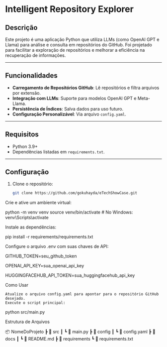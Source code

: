 # Intelligent Repository Explorer

## Descrição

Este projeto é uma aplicação Python que utiliza LLMs (como OpenAI GPT e Llama) para análise e consulta em repositórios do GitHub. Foi projetado para facilitar a exploração de repositórios e melhorar a eficiência na recuperação de informações.

---

## Funcionalidades

- **Carregamento de Repositórios GitHub**: Lê repositórios e filtra arquivos por extensão.
- **Integração com LLMs**: Suporte para modelos OpenAI GPT e Meta-Llama.
- **Persistência de Índices**: Salva dados para uso futuro.
- **Configuração Personalizável**: Via arquivo `config.yaml`.

---

## Requisitos

- Python 3.9+
- Dependências listadas em `requirements.txt`.

---

## Configuração

1. Clone o repositório:
   ```bash
   git clone https://github.com/gokuhayda/eTechShowCase.git

Crie e ative um ambiente virtual:

python -m venv venv
source venv/bin/activate  # No Windows: venv\Scripts\activate

Instale as dependências:

pip install -r requirements/requirements.txt

Configure o arquivo .env com suas chaves de API:

GITHUB_TOKEN=seu_github_token

OPENAI_API_KEY=sua_openai_api_key

HUGGINGFACEHUB_API_TOKEN=sua_huggingfacehub_api_key

Como Usar

    Atualize o arquivo config.yaml para apontar para o repositório GitHub desejado.
    Execute o script principal:

python src/main.py



Estrutura de Arquivos

📦 NomeDoProjeto
 ┣ 📂 src
 ┃ ┗ 📜 main.py
 ┣ 📂 config
 ┃ ┗ 📜 config.yaml
 ┣ 📂 docs
 ┃ ┗ 📜 README.md
 ┣ 📂 requirements
    ┗ 📜 requirements.txt


